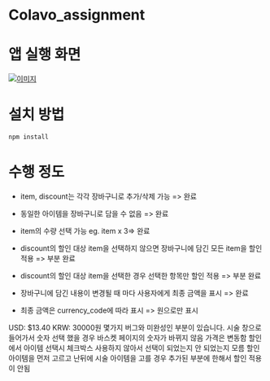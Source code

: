 # Colavo_assignment

# 앱 실행 화면
[![이미지](https://img1.daumcdn.net/thumb/R1280x0/?scode=mtistory2&fname=https%3A%2F%2Fk.kakaocdn.net%2Fdn%2FdIyPv4%2FbtqBHyVe7ck%2FM3U44K039y0JKAObbtoQw1%2Fimg.png)](https://youtu.be/fJonFg5I_kE)

# 설치 방법
```sh
npm install
```

# 수행 정도

- item, discount는 각각 장바구니로 추가/삭제 가능 => 완료

- 동일한 아이템을 장바구니로 담을 수 없음 => 완료

- item의 수량 선택 가능 eg. item x 3=> 완료

- discount의 할인 대상 item을 선택하지 않으면 장바구니에 담긴 모든 item을 할인 적용 => 부분 완료

- discount의 할인 대상 item을 선택한 경우 선택한 항목만 할인 적용 => 부분 완료

- 장바구니에 담긴 내용이 변경될 때 마다 사용자에게 최종 금액을 표시 => 완료

- 최종 금액은 currency_code에 따라 표시 => 원으로만 표시

USD: $13.40
KRW: 30000원
몇가지 버그와 미완성인 부분이 있습니다.
시술 창으로 들어가서 숫자 선택 했을 경우 바스켓 페이지의 숫자가 바뀌지 않음 가격은 변동함
할인에서 아이템 선택시 체크박스 사용하지 않아서 선택이 되었는지 안 되었는지 모름
할인 아이템을 먼저 고르고 난뒤에 시술 아이템을 고를 경우 추가된 부분에 한해서 할인 적용이 안됨
